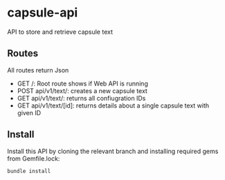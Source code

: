 # capsule-api
API to store and retrieve capsule text

## Routes
All routes return Json
* GET /: Root route shows if Web API is running
* POST api/v1/text/: creates a new capsule text
* GET api/v1/text/: returns all confiugration IDs
* GET api/v1/text/[id]: returns details about a single capsule text with given ID

## Install
Install this API by cloning the relevant branch and installing required gems from Gemfile.lock:
```
bundle install
```

